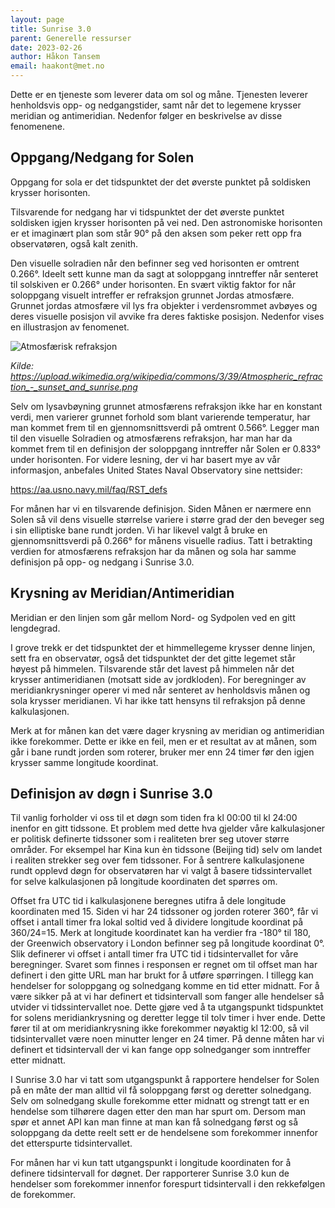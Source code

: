 ```yaml
---
layout: page
title: Sunrise 3.0
parent: Generelle ressurser
date: 2023-02-26
author: Håkon Tansem
email: haakont@met.no
---
```


Dette er en tjeneste som leverer data om sol og måne.
Tjenesten leverer henholdsvis opp- og nedgangstider, samt når det to legemene
krysser meridian og antimeridian. Nedenfor følger en beskrivelse av disse
fenomenene.

## Oppgang/Nedgang for Solen

Oppgang for sola er det tidspunktet der det øverste punktet på soldisken krysser
horisonten.

Tilsvarende for nedgang har vi tidspunktet der det øverste punktet soldisken
igjen krysser horisonten på vei ned. Den astronomiske horisonten er et imaginært
plan som står 90° på den aksen som peker rett opp fra observatøren, også
kalt zenith.

Den visuelle solradien når den befinner seg ved horisonten er omtrent
0.266°. Ideelt sett kunne man da sagt at soloppgang inntreffer når
senteret til solskiven er 0.266° under horisonten. En svært viktig faktor
for når soloppgang visuelt intreffer er refraksjon grunnet Jordas atmosfære.
Grunnet jordas atmosfære vil lys fra objekter i verdensrommet avbøyes og deres
visuelle posisjon vil avvike fra deres faktiske posisjon. Nedenfor vises en
illustrasjon av fenomenet.

![Atmosfærisk refraksjon](/images/examples/atmosphere_refrac.png)

<em>Kilde: https://upload.wikimedia.org/wikipedia/commons/3/39/Atmospheric_refraction_-_sunset_and_sunrise.png</em>

Selv om lysavbøyning grunnet atmosfærens refraksjon ikke har en konstant verdi,
men varierer grunnet forhold som blant varierende temperatur, har man kommet
frem til en gjennomsnittsverdi på omtrent 0.566°. Legger man til den
visuelle Solradien og atmosfærens refraksjon, har man har da kommet frem til en
definisjon der soloppgang inntreffer når Solen er 0.833° under
horisonten. For videre lesning, der vi har basert mye av vår informasjon,
anbefales United States Naval Observatory sine nettsider:

<https://aa.usno.navy.mil/faq/RST_defs>

For månen har vi en tilsvarende definisjon. Siden Månen er nærmere enn Solen så
vil dens visuelle størrelse variere i større grad der den beveger seg i sin
elliptiske bane rundt jorden. Vi har likevel valgt å bruke en gjennomsnittsverdi
på 0.266° for månens visuelle radius. Tatt i betrakting verdien for
atmosfærens refraksjon har da månen og sola har samme definisjon på opp- og
nedgang i Sunrise 3.0.

## Krysning av Meridian/Antimeridian

Meridian er den linjen som går mellom Nord- og Sydpolen ved en gitt lengdegrad.

I grove trekk er det tidspunktet der et himmellegeme krysser denne linjen, sett
fra en observatør, også det tidspunktet der det gitte legemet står høyest på
himmelen. Tilsvarende står det lavest på himmelen når det krysser antimeridianen
(motsatt side av jordkloden). For beregninger av meridiankrysninger operer vi
med når senteret av henholdsvis månen og sola krysser meridianen. Vi har ikke
tatt hensyns til refraksjon på denne kalkulasjonen.

Merk at for månen kan det være dager krysning av meridian og antimeridian ikke
forekommer. Dette er ikke en feil, men er et resultat av at månen, som går i
bane rundt jorden som roterer, bruker mer enn 24 timer før den igjen krysser
samme longitude koordinat.

## Definisjon av døgn i Sunrise 3.0

Til vanlig forholder vi oss til et døgn som tiden fra kl 00:00 til kl 24:00
inenfor en gitt tidssone. Et problem med dette hva gjelder våre kalkulasjoner er
politisk definerte tidssoner som i realiteten brer seg utover større områder.
For eksempel har Kina kun èn tidssone (Beijing tid) selv om landet i realiten
strekker seg over fem tidssoner. For å sentrere kalkulasjonene rundt opplevd
døgn for observatøren har vi valgt å basere tidssintervallet for selve
kalkulasjonen på longitude koordinaten det spørres om.

Offset fra UTC tid i kalkulasjonene beregnes utifra å dele longitude koordinaten
med 15. Siden vi har 24 tidssoner og jorden roterer 360°, får vi offset
i antall timer fra lokal soltid ved å dividere longitude koordinat på 360/24=15.
Merk at longitude koordinatet kan ha verdier fra -180° til 180, der
Greenwich observatory i London befinner seg på longitude koordinat 0°.
Slik definerer vi offset i antall timer fra UTC tid i tidsintervallet
for våre beregninger. Svaret som finnes i responsen er regnet om til offset man
har definert i den gitte URL man har brukt for å utføre spørringen. I tillegg
kan hendelser for soloppgang og solnedgang komme en tid etter midnatt. For å
være sikker på at vi har definert et tidsintervall som fanger alle hendelser så
utvider vi tidssintervallet noe. Dette gjøre ved å ta utgangspunkt tidspunktet
for solens meridiankrysning og deretter legge til tolv timer i hver ende. Dette
fører til at om meridiankrysning ikke forekommer nøyaktig kl 12:00, så vil
tidsintervallet være noen minutter lenger en 24 timer. På denne måten har vi
definert et tidsintervall der vi kan fange opp solnedganger som inntreffer etter
midnatt.

I Sunrise 3.0 har vi tatt som utgangspunkt å rapportere hendelser for Solen på
en måte der man alltid vil få soloppgang først og deretter solnedgang. Selv om
solnedgang skulle forekomme etter midnatt og strengt tatt er en hendelse som
tilhørere dagen etter den man har spurt om. Dersom man spør et annet API kan man
finne at man kan få solnedgang først og så soloppgang da dette reelt sett er de
hendelsene som forekommer innenfor det etterspurte tidsintervallet.

For månen har vi kun tatt utgangspunkt i longitude koordinaten for å definere
tidsintervall for døgnet. Der rapporterer Sunrise 3.0 kun de hendelser som
forekommer innenfor forespurt tidsintervall i den rekkefølgen de forekommer.
